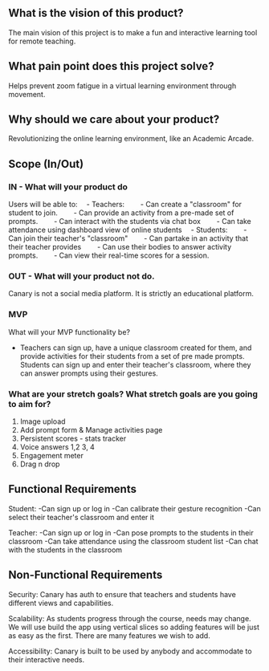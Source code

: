 ## What is the vision of this product?
The main vision of this project is to make a fun and interactive learning tool for remote teaching.

## What pain point does this project solve?
Helps prevent zoom fatigue in a virtual learning environment through movement.

## Why should we care about your product?
Revolutionizing the online learning environment, like an Academic Arcade.

## Scope (In/Out)
### IN - What will your product do
Users will be able to:
 - Teachers:
  - Can create a "classroom" for student to join.
  - Can provide an activity from a pre-made set of prompts.
  - Can interact with the students via chat box
  - Can take attendance using dashboard view of online students
 - Students:
  - Can join their teacher's "classroom"
  - Can partake in an activity that their teacher provides
  - Can use their bodies to answer activity prompts.
  - Can view their real-time scores for a session.

### OUT - What will your product not do.
Canary is not a social media platform. It is strictly an educational platform.

### MVP
What will your MVP functionality be?
- Teachers can sign up, have a unique classroom created for them, and provide activities for their students from a set of pre made prompts. Students can sign up and enter their teacher's classroom, where they can answer prompts using their gestures.

### What are your stretch goals? What stretch goals are you going to aim for?
1. Image upload
2. Add prompt form & Manage activities page
3. Persistent scores - stats tracker
4. Voice answers 1,2 3, 4
5. Engagement meter
6. Drag n drop

## Functional Requirements
Student:
  -Can sign up or log in
  -Can calibrate their gesture recognition
  -Can select their teacher's classroom and enter it

Teacher:
  -Can sign up or log in
  -Can pose prompts to the students in their classroom
  -Can take attendance using the classroom student list
  -Can chat with the students in the classroom

## Non-Functional Requirements
Security: Canary has auth to ensure that teachers and students have different views and capabilities.

Scalability: As students progress through the course, needs may change. We will use build the app using vertical slices so adding features will be just as easy as the first. There are many features we wish to add.

Accessibility: Canary is built to be used by anybody and accommodate to their interactive needs.
